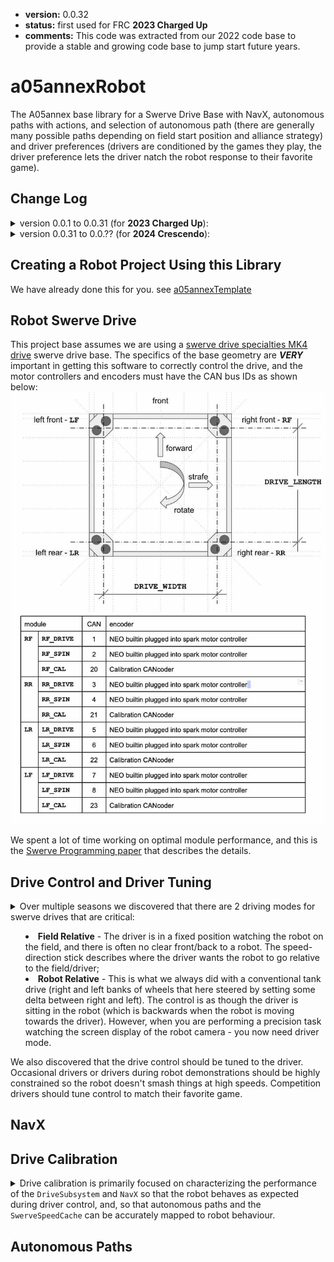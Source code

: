 * **version:** 0.0.32
* **status:** first used for FRC **2023 Charged Up**
* **comments:** This code was extracted from our 2022 code base to provide a stable and growing code
  base to jump start future years.

# a05annexRobot

The A05annex base library for a Swerve Drive Base with NavX, autonomous paths with actions, and selection of
autonomous path (there are generally many possible paths depending on field start position and alliance strategy)
and driver preferences (drivers are conditioned by the games they play, the driver preference lets the driver natch
the robot response to their favorite game).

## Change Log

<details>
  <summary>version 0.0.1 to 0.0.31 (for <b>2023 Charged Up</b>):</summary>

  * 0.0.1 - Initial internal release;
  * 0.0.2 - Optional mirroring of autonomous for <b>2023 Charged Up</b>;
  * 0.0.4 - AbsoluteTranslateCommand - move by position;
  * 0.0.8 - Added getClosestDownField(), getClosestUpField(), getClosestDownOrUpField() to
            NavX.HeadingInfo;
  * 0.0.9 - Added max speed and heading correction at end of translate;
  * 0.0.10 - AbsoluteSmartTranslateCommand - first smart motion implementation;
  * 0.0.11 - Tuned smart motion coefficients;
  * 0.0.12 - Made heading correction after translate optional;
  * 0.0.13 - Added a NavX calibration factor to minimize rotational drift;
  * 0.0.15 - Current limited swerve drive and spin motors.
  * 0.0.16 - Changed ordering of swerves in translate commands to try to reduce rotational drift.
  * 0.0.17 - ISwerveDrive can be set for the A05DriveCommand allowing extension of the DriveSubsystem
             that add game-specific functionality.
  * 0.0.18 - Added a recalibrate method for the swerve so it could be recalibrated prior to any enable, this was
             a band-aid to not burning configuration into the Spark and having occasional configuration
             issues.
  * 0.0.19 - Fixed a burning configuration state into the Sparks problem introduced in 0.0.18.
  * 0.0.20 - Added a methods to IServeDrive to get the actual underlying subsystem.
  * 0.0.21 - Code to burn default configuration into the Sparks.
  * 0.0.23 - Post-competition cleanup. Moving common Spark-NEO and Spark-NOE550 combination into
             a tested wrapper that formalizes our 95% use case into a sample and repeatable pattern.
  * 0.0.29 - Added SpeedCachedSwerve
  * 0.0.30 - Added A05AprilTagPositionCommand
  * 0.0.31 - Cleanup and testing of SwerveSpeedCache phase adjustment.
</details>
<details>
  <summary>version 0.0.31 to 0.0.?? (for <b>2024 Crescendo</b>):</summary>
  * 0.0.32 - 2024 WPIlib beta version 2024.1.1-beta-4 integration:
    * update build to gradle 8.4
    * Java support to Java 17
    * update all vendor dependencies
</details>

## Creating a Robot Project Using this Library

We have already done this for you. see [a05annexTemplate](https://github.com/A05annex/a05annexTemplate)


## Robot Swerve Drive

This project base assumes we are using a
[swerve drive specialties MK4 drive](https://www.swervedrivespecialties.com/products/mk4-swerve-module?variant=39376675143793)
swerve drive base. The specifics of the base geometry are ***VERY*** important in getting this software to correctly
control the drive, and the motor controllers and encoders must have the CAN bus IDs as shown below:
![alt text](./resources/SwerveConfiguration.jpg "Swerve Configuration")

We spent a lot of time working on optimal module performance, and this is
the [Swerve Programming paper](./resources/SwerveProgramming.pdf) that describes the details.

## Drive Control and Driver Tuning

<details>
<summary>Over multiple seasons we discovered that there are 2 driving modes for swerve drives that are critical:
<ul>
    <li><b>Field Relative</b> - The driver is in a fixed position watching the robot on the field, and there is often
     no clear front/back to a robot. The speed-direction stick describes where the driver wants the robot to go 
     relative to the field/driver;</li>
    <li><b>Robot Relative</b> - This is what we always did with a conventional tank drive (right and left banks of
     wheels that here steered by setting some delta between right and left). The control is as though the driver is
     sitting in the robot (which is backwards when the robot is moving towards the driver). However, when you are
     performing a precision task watching the screen display of the robot camera - you now need driver mode.</li>
</ul>
We also discovered that the drive control should be tuned to the driver. Occasional drivers or drivers during robot
demonstrations should be highly constrained so the robot doesn't smash things at high speeds. Competition drivers
should tune control to match their favorite game.
</summary>

### Field Relative

What is happening in field-relative mode is we simply difference the stick direction with the
robot heading to transform the field relative direction to a robot relative direction.

### Robot Relative

What is happening in robot-relative mode is that stick direction is the robot-relative direction. Note that if
the camera is not facing directly forward, it is easy to change the robot-relative to camera relative by simply
differencing the stick direction with the
camera heading (relative to the robot) to transform the camera relative direction to a robot relative direction.

### Driver Tuning

The most important aspect of driver tuning is the realization that there are potentially many different drivers of
the robot with very different driving skill sets and that it is desirable to be able to specify a specific driver
or generalized driver skill set, and reset the robot control to reflect that. How do we do that? We save a variety
of driver profiles and support loading the appropriate driver profile when the robot is powered-up.

</details>

## NavX

## Drive Calibration

<details>
<summary>Drive calibration is primarily focused on characterizing the performance of the <code>DriveSubsystem</code>
and <code>NavX</code> so that the robot behaves as expected during driver control, and, so that autonomous paths and
the <code>SwerveSpeedCache</code> can be accurately mapped to robot behaviour.
</summary>

</details>

## Autonomous Paths
